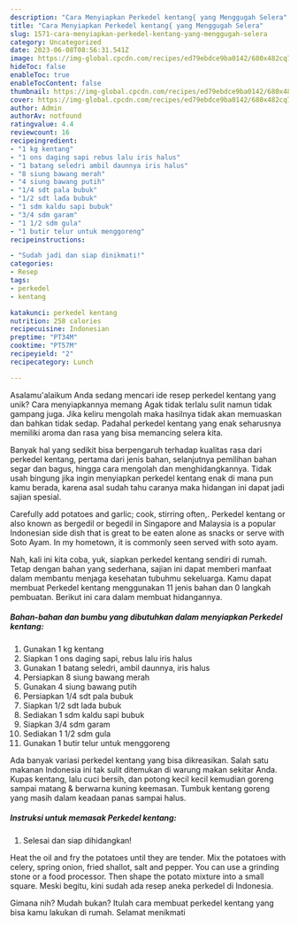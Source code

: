 ```yaml
---
description: "Cara Menyiapkan Perkedel kentang{ yang Menggugah Selera"
title: "Cara Menyiapkan Perkedel kentang{ yang Menggugah Selera"
slug: 1571-cara-menyiapkan-perkedel-kentang-yang-menggugah-selera
category: Uncategorized
date: 2023-06-08T08:56:31.541Z
image: https://img-global.cpcdn.com/recipes/ed79ebdce9ba0142/680x482cq70/perkedel-kentang-foto-resep-utama.jpg
hideToc: false
enableToc: true
enableTocContent: false
thumbnail: https://img-global.cpcdn.com/recipes/ed79ebdce9ba0142/680x482cq70/perkedel-kentang-foto-resep-utama.jpg
cover: https://img-global.cpcdn.com/recipes/ed79ebdce9ba0142/680x482cq70/perkedel-kentang-foto-resep-utama.jpg
author: Admin
authorAv: notfound
ratingvalue: 4.4
reviewcount: 16
recipeingredient:
- "1 kg kentang"
- "1 ons daging sapi rebus lalu iris halus"
- "1 batang seledri ambil daunnya iris halus"
- "8 siung bawang merah"
- "4 siung bawang putih"
- "1/4 sdt pala bubuk"
- "1/2 sdt lada bubuk"
- "1 sdm kaldu sapi bubuk"
- "3/4 sdm garam"
- "1 1/2 sdm gula"
- "1 butir telur untuk menggoreng"
recipeinstructions:

- "Sudah jadi dan siap dinikmati!"
categories:
- Resep
tags:
- perkedel
- kentang

katakunci: perkedel kentang 
nutrition: 258 calories
recipecuisine: Indonesian
preptime: "PT34M"
cooktime: "PT57M"
recipeyield: "2"
recipecategory: Lunch

---
```



Asalamu'alaikum Anda sedang mencari ide resep perkedel kentang yang unik? Cara menyiapkannya memang Agak tidak terlalu sulit namun tidak gampang juga. Jika keliru mengolah maka hasilnya tidak akan memuaskan dan bahkan tidak sedap. Padahal perkedel kentang yang enak seharusnya memiliki aroma dan rasa yang bisa memancing selera kita.


Banyak hal yang sedikit bisa berpengaruh terhadap kualitas rasa dari perkedel kentang, pertama dari jenis bahan, selanjutnya pemilihan bahan segar dan bagus, hingga cara mengolah dan menghidangkannya. Tidak usah bingung jika ingin menyiapkan perkedel kentang enak di mana pun kamu berada, karena asal sudah tahu caranya maka hidangan ini dapat jadi sajian spesial.

Carefully add potatoes and garlic; cook, stirring often,. Perkedel kentang or also known as bergedil or begedil in Singapore and Malaysia is a popular Indonesian side dish that is great to be eaten alone as snacks or serve with Soto Ayam. In my hometown, it is commonly seen served with soto ayam.


Nah, kali ini kita coba, yuk, siapkan perkedel kentang sendiri di rumah. Tetap dengan bahan yang sederhana, sajian ini dapat memberi manfaat dalam membantu menjaga kesehatan tubuhmu sekeluarga. Kamu dapat membuat Perkedel kentang menggunakan 11 jenis bahan dan 0 langkah pembuatan. Berikut ini cara dalam membuat hidangannya.

<!--inarticleads1-->

##### Bahan-bahan dan bumbu yang dibutuhkan dalam menyiapkan Perkedel kentang:

1. Gunakan 1 kg kentang
1. Siapkan 1 ons daging sapi, rebus lalu iris halus
1. Gunakan 1 batang seledri, ambil daunnya, iris halus
1. Persiapkan 8 siung bawang merah
1. Gunakan 4 siung bawang putih
1. Persiapkan 1/4 sdt pala bubuk
1. Siapkan 1/2 sdt lada bubuk
1. Sediakan 1 sdm kaldu sapi bubuk
1. Siapkan 3/4 sdm garam
1. Sediakan 1 1/2 sdm gula
1. Gunakan 1 butir telur untuk menggoreng


Ada banyak variasi perkedel kentang yang bisa dikreasikan. Salah satu makanan Indonesia ini tak sulit ditemukan di warung makan sekitar Anda. Kupas kentang, lalu cuci bersih, dan potong kecil kecil kemudian goreng sampai matang &amp; berwarna kuning keemasan. Tumbuk kentang goreng yang masih dalam keadaan panas sampai halus. 

<!--inarticleads2-->

##### Instruksi untuk memasak Perkedel kentang:


1. Selesai dan siap dihidangkan!

Heat the oil and fry the potatoes until they are tender. Mix the potatoes with celery, spring onion, fried shallot, salt and pepper. You can use a grinding stone or a food processor. Then shape the potato mixture into a small square. Meski begitu, kini sudah ada resep aneka perkedel di Indonesia. 

Gimana nih? Mudah bukan? Itulah cara membuat perkedel kentang yang bisa kamu lakukan di rumah. Selamat menikmati
